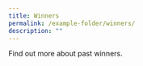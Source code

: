```yaml
---
title: Winners
permalink: /example-folder/winners/
description: ""
---
```


Find out more about past winners.